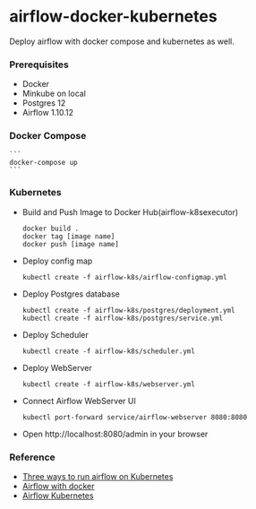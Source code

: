 # airflow-docker-kubernetes
Deploy airflow with docker compose and kubernetes as well.

### Prerequisites
+ Docker
+ Minkube on local
+ Postgres 12
+ Airflow 1.10.12

### Docker Compose
    ```
    docker-compose up
    ```

### Kubernetes
+ Build and Push Image to Docker Hub(airflow-k8sexecutor)
    ```
    docker build .
    docker tag [image name]
    docker push [image name]
    ```

+ Deploy config map
    ```
    kubectl create -f airflow-k8s/airflow-configmap.yml
    ```

+ Deploy Postgres database
    ```
    kubectl create -f airflow-k8s/postgres/deployment.yml
    kubectl create -f airflow-k8s/postgres/service.yml
    ```

+ Deploy Scheduler
    ```
    kubectl create -f airflow-k8s/scheduler.yml
    ```

+ Deploy WebServer
    ```
    kubectl create -f airflow-k8s/webserver.yml
    ```

+ Connect Airflow WebServer UI
    ```
    kubectl port-forward service/airflow-webserver 8080:8080
    ```

+ Open http://localhost:8080/admin in your browser

### Reference
+ [Three ways to run airflow on Kubernetes](https://fullstaq.com/blog/three-ways-to-run-airflow-on-kubernetes/)
+ [Airflow with docker](https://blog.knoldus.com/running-apache-airflow-dag-with-docker/)
+ [Airflow Kubernetes](https://github.com/multilayer-io/airflow-kubernetes)